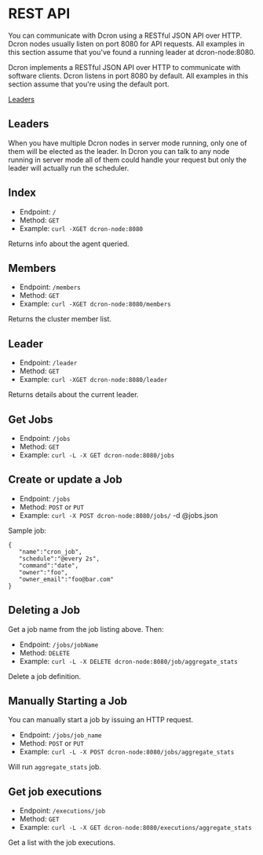 # REST API

You can communicate with Dcron using a RESTful JSON API over HTTP. Dcron nodes usually listen on port 8080 for API requests. All examples in this section assume that you've found a running leader at dcron-node:8080.

Dcron implements a RESTful JSON API over HTTP to communicate with software clients. Dcron listens in port 8080 by default. All examples in this section assume that you're using the default port.

[Leaders](#leaders)

## Leaders

When you have multiple Dcron nodes in server mode running, only one of them will be elected as the leader. In Dcron you can talk to any node running in server mode all of them could handle your request but only the leader will actually run the scheduler.

## Index

- Endpoint: `/`
- Method: `GET`
- Example: `curl -XGET dcron-node:8080`

Returns info about the agent queried.

## Members

- Endpoint: `/members`
- Method: `GET`
- Example: `curl -XGET dcron-node:8080/members`

Returns the cluster member list.

## Leader

- Endpoint: `/leader`
- Method: `GET`
- Example: `curl -XGET dcron-node:8080/leader`

Returns details about the current leader.

## Get Jobs

- Endpoint: `/jobs`
- Method: `GET`
- Example: `curl -L -X GET dcron-node:8080/jobs`

## Create or update a Job

- Endpoint: `/jobs`
- Method: `POST` or `PUT`
- Example: `curl -X POST dcron-node:8080/jobs/` -d @jobs.json

Sample job:

```
{
   "name":"cron_job",
   "schedule":"@every 2s",
   "command":"date",
   "owner":"foo",
   "owner_email":"foo@bar.com"
}
```

## Deleting a Job

Get a job name from the job listing above. Then:

- Endpoint: `/jobs/jobName`
- Method: `DELETE`
- Example: `curl -L -X DELETE dcron-node:8080/job/aggregate_stats`

Delete a job definition.

## Manually Starting a Job

You can manually start a job by issuing an HTTP request.

- Endpoint: `/jobs/job_name`
- Method: `POST` or `PUT`
- Example: `curl -L -X POST dcron-node:8080/jobs/aggregate_stats`

Will run `aggregate_stats` job.

## Get job executions

- Endpoint: `/executions/job`
- Method: `GET`
- Example: `curl -L -X GET dcron-node:8080/executions/aggregate_stats`

Get a list with the job executions.
